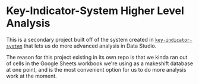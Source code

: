 # Key-Indicator-System Higher Level Analysis

This is a secondary project built off of the system created in [``key-indicator-system``](https://github.com/texas-mcallen-mission/key-indicator-system) that lets us do more advanced analysis in Data Studio.

The reason for this project existing in its own repo is that we kinda ran out of cells in the Google Sheets workbook we're using as a makeshift database at one point, and is the most convenient option for us to do more analysis work at the moment.
